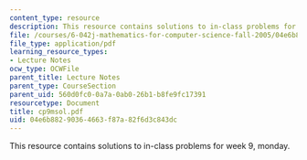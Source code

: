 ```yaml
---
content_type: resource
description: This resource contains solutions to in-class problems for week 9, monday.
file: /courses/6-042j-mathematics-for-computer-science-fall-2005/04e6b88290364663f87a82f6d3c843dc_cp9msol.pdf
file_type: application/pdf
learning_resource_types:
- Lecture Notes
ocw_type: OCWFile
parent_title: Lecture Notes
parent_type: CourseSection
parent_uid: 560d0fc0-0a7a-0ab0-26b1-b8fe9fc17391
resourcetype: Document
title: cp9msol.pdf
uid: 04e6b882-9036-4663-f87a-82f6d3c843dc
---
```

This resource contains solutions to in-class problems for week 9, monday.

